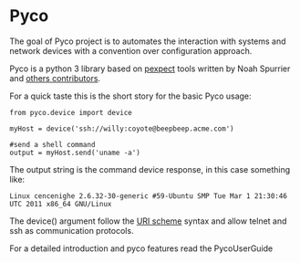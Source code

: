 # Pyco


The goal of Pyco project is to automates the interaction with systems and network devices with a convention over configuration approach.

Pyco is a python 3 library based on [pexpect](http://www.noah.org/wiki/pexpect) tools written by Noah Spurrier and [others contributors](WikiOthers.md).

For a quick taste this is the short story for the basic Pyco usage:

```
from pyco.device import device

myHost = device('ssh://willy:coyote@beepbeep.acme.com')

#send a shell command
output = myHost.send('uname -a') 

```

The output string is the command device response, in this case something like:

```
Linux cencenighe 2.6.32-30-generic #59-Ubuntu SMP Tue Mar 1 21:30:46 UTC 2011 x86_64 GNU/Linux
```

The device() argument follow the [URI scheme](http://en.wikipedia.org/wiki/URI_scheme) syntax and allow telnet and ssh as communication protocols.


For a detailed introduction and pyco features read the PycoUserGuide

